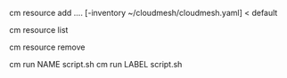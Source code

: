 cm resource add .... [-inventory ~/cloudmesh/cloudmesh.yaml] < default

cm resource list

cm resource remove 


cm run NAME script.sh 
cm run LABEL script.sh
